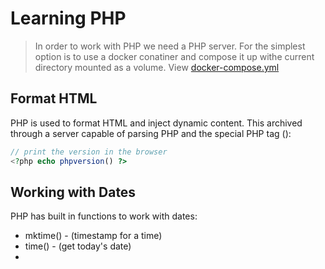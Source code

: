# Learning PHP

> In order to work with PHP we need a PHP server. For the simplest option is to
> use a docker conatiner and compose it up withe current directory mounted as
> a volume. View [docker-compose.yml](docker-compose.yml)

## Format HTML

PHP is used to format HTML and inject dynamic content. This archived through a
server capable of parsing PHP and the special PHP tag
(**<?php code_goes_here ?>**):

```php
// print the version in the browser
<?php echo phpversion() ?>
```

## Working with Dates

PHP has built in functions to work with dates:

- mktime() - (timestamp for a time)
- time() - (get today's date)
- 